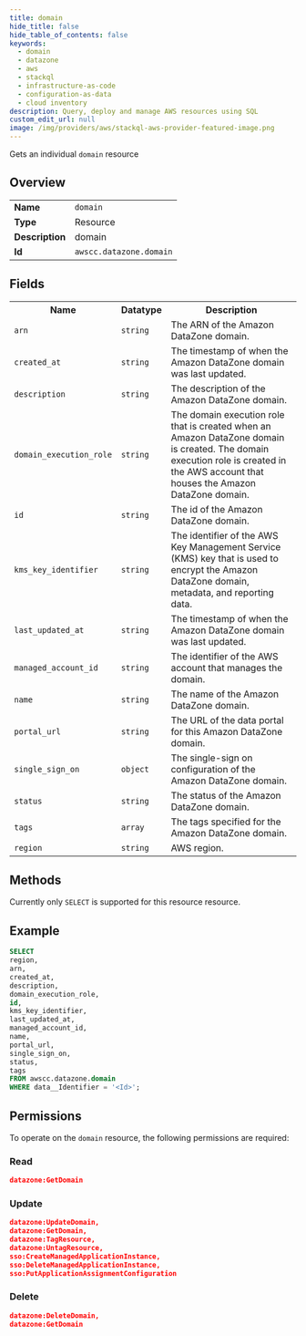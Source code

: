 ```yaml
---
title: domain
hide_title: false
hide_table_of_contents: false
keywords:
  - domain
  - datazone
  - aws
  - stackql
  - infrastructure-as-code
  - configuration-as-data
  - cloud inventory
description: Query, deploy and manage AWS resources using SQL
custom_edit_url: null
image: /img/providers/aws/stackql-aws-provider-featured-image.png
---
```

Gets an individual <code>domain</code> resource

## Overview
<table><tbody>
<tr><td><b>Name</b></td><td><code>domain</code></td></tr>
<tr><td><b>Type</b></td><td>Resource</td></tr>
<tr><td><b>Description</b></td><td>domain</td></tr>
<tr><td><b>Id</b></td><td><code>awscc.datazone.domain</code></td></tr>
</tbody></table>

## Fields
<table><tbody>
<tr><th>Name</th><th>Datatype</th><th>Description</th></tr>
<tr><td><code>arn</code></td><td><code>string</code></td><td>The ARN of the Amazon DataZone domain.</td></tr>
<tr><td><code>created_at</code></td><td><code>string</code></td><td>The timestamp of when the Amazon DataZone domain was last updated.</td></tr>
<tr><td><code>description</code></td><td><code>string</code></td><td>The description of the Amazon DataZone domain.</td></tr>
<tr><td><code>domain_execution_role</code></td><td><code>string</code></td><td>The domain execution role that is created when an Amazon DataZone domain is created. The domain execution role is created in the AWS account that houses the Amazon DataZone domain.</td></tr>
<tr><td><code>id</code></td><td><code>string</code></td><td>The id of the Amazon DataZone domain.</td></tr>
<tr><td><code>kms_key_identifier</code></td><td><code>string</code></td><td>The identifier of the AWS Key Management Service (KMS) key that is used to encrypt the Amazon DataZone domain, metadata, and reporting data.</td></tr>
<tr><td><code>last_updated_at</code></td><td><code>string</code></td><td>The timestamp of when the Amazon DataZone domain was last updated.</td></tr>
<tr><td><code>managed_account_id</code></td><td><code>string</code></td><td>The identifier of the AWS account that manages the domain.</td></tr>
<tr><td><code>name</code></td><td><code>string</code></td><td>The name of the Amazon DataZone domain.</td></tr>
<tr><td><code>portal_url</code></td><td><code>string</code></td><td>The URL of the data portal for this Amazon DataZone domain.</td></tr>
<tr><td><code>single_sign_on</code></td><td><code>object</code></td><td>The single-sign on configuration of the Amazon DataZone domain.</td></tr>
<tr><td><code>status</code></td><td><code>string</code></td><td>The status of the Amazon DataZone domain.</td></tr>
<tr><td><code>tags</code></td><td><code>array</code></td><td>The tags specified for the Amazon DataZone domain.</td></tr>
<tr><td><code>region</code></td><td><code>string</code></td><td>AWS region.</td></tr>

</tbody></table>

## Methods
Currently only <code>SELECT</code> is supported for this resource resource.

## Example
```sql
SELECT
region,
arn,
created_at,
description,
domain_execution_role,
id,
kms_key_identifier,
last_updated_at,
managed_account_id,
name,
portal_url,
single_sign_on,
status,
tags
FROM awscc.datazone.domain
WHERE data__Identifier = '<Id>';
```

## Permissions

To operate on the <code>domain</code> resource, the following permissions are required:

### Read
```json
datazone:GetDomain
```

### Update
```json
datazone:UpdateDomain,
datazone:GetDomain,
datazone:TagResource,
datazone:UntagResource,
sso:CreateManagedApplicationInstance,
sso:DeleteManagedApplicationInstance,
sso:PutApplicationAssignmentConfiguration
```

### Delete
```json
datazone:DeleteDomain,
datazone:GetDomain
```

